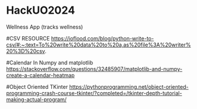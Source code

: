 # HackUO2024
Wellness App (tracks wellness) 

#CSV RESOURCE
https://ioflood.com/blog/python-write-to-csv/#:~:text=To%20write%20data%20to%20a,as%20file%3A%20writer%20%3D%20csv.

#Calendar In Numpy and matplotlib
https://stackoverflow.com/questions/32485907/matplotlib-and-numpy-create-a-calendar-heatmap

#Object Oriented TKinter
https://pythonprogramming.net/object-oriented-programming-crash-course-tkinter/?completed=/tkinter-depth-tutorial-making-actual-program/
